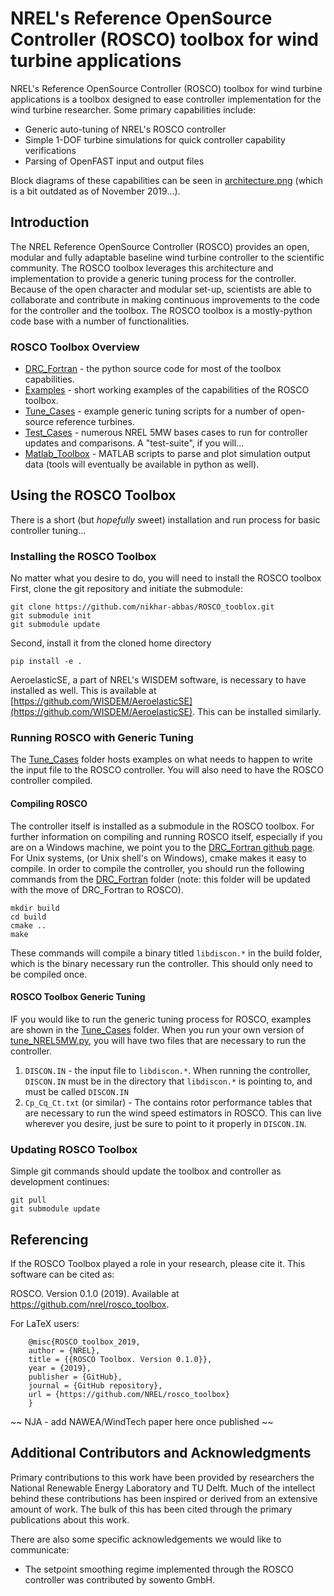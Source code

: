 # NREL's Reference OpenSource Controller (ROSCO) toolbox for wind turbine applications
NREL's Reference OpenSource Controller (ROSCO) toolbox for wind turbine applications is a toolbox designed to ease controller implementation for the wind turbine researcher. Some primary capabilities include:
* Generic auto-tuning of NREL's ROSCO controller
* Simple 1-DOF turbine simulations for quick controller capability verifications
* Parsing of OpenFAST input and output files

Block diagrams of these capabilities can be seen in [architecture.png](architecture.png) (which is a bit outdated as of November 2019...).

## Introduction
The NREL Reference OpenSource Controller (ROSCO) provides an open, modular and fully adaptable baseline wind turbine controller to the scientific community. The ROSCO toolbox leverages this architecture and implementation to provide a generic tuning process for the controller. Because of the open character and modular set-up, scientists are able to collaborate and contribute in making continuous improvements to the code for the controller and the toolbox. The ROSCO toolbox is a mostly-python code base with a number of functionalities.

### ROSCO Toolbox Overview
* [DRC_Fortran](https://github.com/nikhar-abbas/DRC_Fortran/tree/master) - the python source code for most of the toolbox capabilities.
* [Examples](https://github.com/NREL/ROSCO_toolbox/tree/master/examples) - short working examples of the capabilities of the ROSCO toolbox. 
* [Tune_Cases](https://github.com/NREL/ROSCO_toolbox/tree/master/Tune_Cases) - example generic tuning scripts for a number of open-source reference turbines.
* [Test_Cases](https://github.com/NREL/ROSCO_toolbox/tree/master/Test_Cases) - numerous NREL 5MW bases cases to run for controller updates and comparisons. A "test-suite", if you will...
* [Matlab_Toolbox](https://github.com/NREL/ROSCO_toolbox/tree/master/Matlab_Toolbox) - MATLAB scripts to parse and plot simulation output data (tools will eventually be available in python as well).

## Using the ROSCO Toolbox
There is a short (but _hopefully_ sweet) installation and run process for basic controller tuning...

### Installing the ROSCO Toolbox
No matter what you desire to do, you will need to install the ROSCO toolbox
First, clone the git repository and initiate the submodule:
``` 
git clone https://github.com/nikhar-abbas/ROSCO_tooblox.git
git submodule init
git submodule update
```
Second, install it from the cloned home directory
```
pip install -e .
```
AeroelasticSE, a part of NREL's WISDEM software, is necessary to have installed as well. This is available at [https://github.com/WISDEM/AeroelasticSE](https://github.com/WISDEM/AeroelasticSE). This can be installed similarly.

### Running ROSCO with Generic Tuning
The [Tune_Cases](Tune_Cases) folder hosts examples on what needs to happen to write the input file to the ROSCO controller. You will also need to have the ROSCO controller compiled. 

#### Compiling ROSCO
The controller itself is installed as a submodule in the ROSCO toolbox. For further information on compiling and running ROSCO itself, especially if you are on a Windows machine, we point you to the [DRC_Fortran github page](https://github.com/nikhar-abbas/DRC_Fortran/tree/develop). For Unix systems, (or Unix shell's on Windows), cmake makes it easy to compile. In order to compile the controller, you should run the following commands from the [DRC_Fortran](DRC_Fortran) folder (note: this folder will be updated with the move of DRC_Fortran to ROSCO).
```
mkdir build
cd build
cmake ..
make
```
These commands will compile a binary titled `libdiscon.*` in the build folder, which is the binary necessary run the controller. This should only need to be compiled once. 

#### ROSCO Toolbox Generic Tuning
IF you would like to run the generic tuning process for ROSCO, examples are shown in the [Tune_Cases](Tune_Cases) folder. When you run your own version of [tune_NREL5MW.py](Tune_Cases/tune_NREL5MW.py), you will have two files that are necessary to run the controller. 
1. `DISCON.IN` - the input file to `libdiscon.*`. When running the controller, `DISCON.IN` must be in the directory that `libdiscon.*` is pointing to, and must be called `DISCON.IN`
2. `Cp_Cq_Ct.txt` (or similar) - The contains rotor performance tables that are necessary to run the wind speed estimators in ROSCO. This can live wherever you desire, just be sure to point to it properly in `DISCON.IN`.

### Updating ROSCO Toolbox
Simple git commands should update the toolbox and controller as development continues:
```
git pull
git submodule update 
```

## Referencing
If the ROSCO Toolbox played a role in your research, please cite it. This software can be
cited as:

   ROSCO. Version 0.1.0 (2019). Available at https://github.com/nrel/rosco_toolbox.

For LaTeX users:

```
    @misc{ROSCO_toolbox_2019,
    author = {NREL},
    title = {{ROSCO Toolbox. Version 0.1.0}},
    year = {2019},
    publisher = {GitHub},
    journal = {GitHub repository},
    url = {https://github.com/NREL/rosco_toolbox}
    }
```

~~ NJA - add NAWEA/WindTech paper here once published ~~

## Additional Contributors and Acknowledgments
Primary contributions to this work have been provided by researchers the National Renewable Energy Laboratory and TU Delft. Much of the intellect behind these contributions has been inspired or derived from an extensive amount of work. The bulk of this has been cited through the primary publications about this work. 

There are also some specific acknowledgements we would like to communicate:
* The setpoint smoothing regime implemented through the ROSCO controller was contributed by sowento GmbH. 